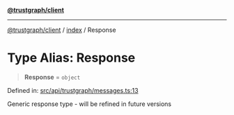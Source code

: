 [**@trustgraph/client**](../../README.md)

***

[@trustgraph/client](../../README.md) / [index](../README.md) / Response

# Type Alias: Response

> **Response** = `object`

Defined in: [src/api/trustgraph/messages.ts:13](https://github.com/trustgraph-ai/trustgraph-ts-client/blob/dd779923b4eaffccd17ba61aaee70d2766e28e49/src/api/trustgraph/messages.ts#L13)

Generic response type - will be refined in future versions
